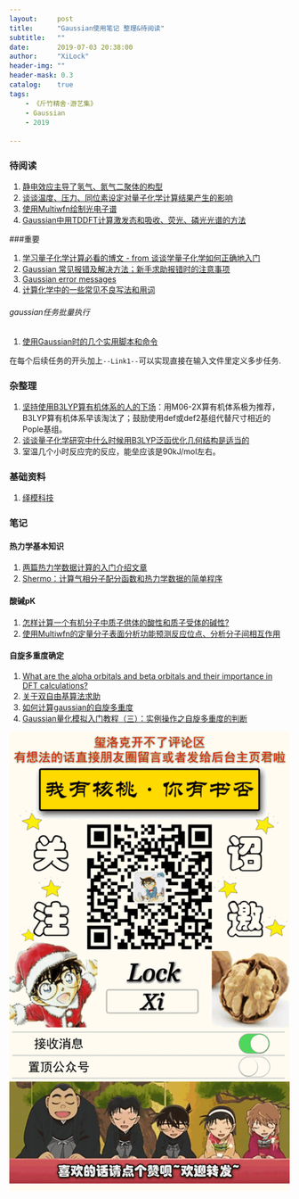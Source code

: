 ```yaml
---
layout:     post
title:      "Gaussian使用笔记 整理&待阅读"
subtitle:   ""
date:       2019-07-03 20:38:00
author:     "XiLock"
header-img: ""
header-mask: 0.3
catalog:    true
tags:
    - 《斤竹精舍·游艺集》
    - Gaussian
    - 2019

---
```


### 待阅读
1. [静电效应主导了氢气、氮气二聚体的构型](http://sobereva.com/209)
1. [谈谈温度、压力、同位素设定对量子化学计算结果产生的影响](http://bbs.keinsci.com/thread-10159-1-1.html)
1. [使用Multiwfn绘制光电子谱](http://sobereva.com/478)
1. [Gaussian中用TDDFT计算激发态和吸收、荧光、磷光光谱的方法](http://sobereva.com/314)

###重要
1. [学习量子化学计算必看的博文 - from 谈谈学量子化学如何正确地入门](http://sobereva.com/355)
1. [Gaussian 常见报错及解决方法；新手求助报错时的注意事项](http://bbs.keinsci.com/thread-4829-1-1.html)
1. [Gaussian error messages](https://docs.computecanada.ca/wiki/Gaussian_error_messages)
1. [计算化学中的一些常见不良写法和用词](http://sobereva.com/298)


###### gaussian任务批量执行
1. [使用Gaussian时的几个实用脚本和命令](http://sobereva.com/258)

在每个后续任务的开头加上`--Link1--`可以实现直接在输入文件里定义多步任务.


### 杂整理
1. [坚持使用B3LYP算有机体系的人的下场](http://bbs.keinsci.com/thread-12773-1-1.html)：用M06-2X算有机体系极为推荐，B3LYP算有机体系早该淘汰了；鼓励使用def或def2基组代替尺寸相近的Pople基组。
1. [谈谈量子化学研究中什么时候用B3LYP泛函优化几何结构是适当的](http://bbs.keinsci.com/thread-17899-1-1.html)
1. 室温几个小时反应完的反应，能垒应该是90kJ/mol左右。

### 基础资料
1. [绎模科技](http://www.emoltech.com/?p=43&mdtp=2)

### 笔记
#### 热力学基本知识  
1. [两篇热力学数据计算的入门介绍文章](http://bbs.keinsci.com/thread-123-1-1.html)  
1. [Shermo：计算气相分子配分函数和热力学数据的简单程序](http://sobereva.com/315)  

#### 酸碱pK
1. [怎样计算一个有机分子中质子供体的酸性和质子受体的碱性?](http://bbs.keinsci.com/thread-19043-1-1.html)
1. [使用Multiwfn的定量分子表面分析功能预测反应位点、分析分子间相互作用](http://sobereva.com/159)

#### 自旋多重度确定
1. [What are the alpha orbitals and beta orbitals and their importance in DFT calculations?](https://www.researchgate.net/post/What_are_the_alpha_orbitals_and_beta_orbitals_and_their_importance_in_DFT_calculations)
1. [关于双自由基算法求助](http://bbs.keinsci.com/thread-4520-1-1.html)
1. [如何计算gaussian的自旋多重度](http://blog.sciencenet.cn/home.php?mod=space&uid=485752&do=blog&id=1115385)
1. [Gaussian量化模拟入门教程（三）：实例操作之自旋多重度的判断](https://zhuanlan.zhihu.com/p/272682337)

![](/img/wc-tail.GIF)
